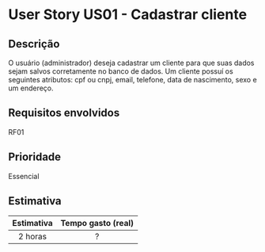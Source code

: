 # User Story US01 - Cadastrar cliente

## Descrição
O usuário (administrador) deseja cadastrar um cliente para que suas dados sejam salvos corretamente no banco de dados. Um cliente possuí os seguintes atributos:  cpf ou cnpj, email, telefone, data de nascimento, sexo e um endereço. 

## Requisitos envolvidos
RF01

## Prioridade
Essencial

## Estimativa

Estimativa | Tempo gasto (real) |
:---------:  | :---------:      |
2 horas    |  ? 

